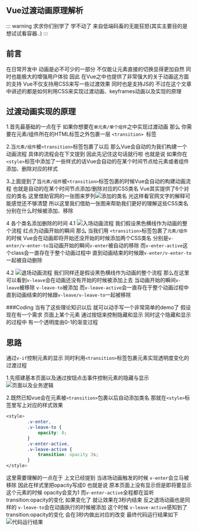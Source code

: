 ## Vue过渡动画原理解析

::: warning 求求你们别学了 学不动了
来自低端码畜的无能狂怒(其实主要目的是想试试看容器..)
:::

## 前言
在日常开发中 动画是必不可少的一部分 不仅能让元素直接的切换显得更加自然 同时也能极大的增强用户体验 因此 在Vue之中也提供了非常强大的关于动画这方面的支持 Vue不仅支持用CSS来写一些过渡效果 同时也是支持JS的 不过在这个文章中讲述的都是如何利用CSS来实现过渡动画、keyframes动画以及实现的原理

## 过渡动画实现的原理
1.首先最基础的一点在于 如果你想要在```单元素/单个组件```之中实现过渡动画 那么 你需要在元素/组件所在的HTML标签之外包裹一层  ```<transition> ```标签

2.当```元素/组件```被```<transition>```标签包裹了以后 那么Vue会自动的为我们构建一个动画流程 具体的流程会在下文提到 因此先记住这句话就行啦 也就是说 如果你在```<style>```标签中添加了一些样式的话Vue会自动的在某个时间节点给元素或者组件添加、删除对应的样式

3.上面提到了当```元素/组件```被```<transition>```标签包裹的时候Vue会自动的构建动画流程 也就是自动的在某个时间节点添加/删除对应的CSS类名 Vue其实提供了6个对应的类名 这里借助官网的一张图来罗列![添加的类名](https://user-gold-cdn.xitu.io/2018/12/4/16776ee0c46d8618?w=1216&h=924&f=png&s=306037)
光这样看官网文字的解释可能感觉还不够清楚 所以这里我们借助一张图来帮助我们更好的理解这些CSS类名分别在什么时候被添加、移除

4 各个类名添加删除的时间
4.1
![入场动画流程](https://user-gold-cdn.xitu.io/2018/12/4/16776ee0c4b52b11?w=1240&h=605&f=png&s=70468)
我们假设黑色横线作为动画的整个流程 红点为动画开始的瞬间 那么 当我们用  ```<transition>```标签包裹了```元素/组件```的时候 Vue会在动画即将开始还没开始的时候添加两个CSS类名 分别是```v-enter/v-enter-to```当动画开始的瞬间```v-enter```被自动的移除 而```v-enter-active```这个class会一直存在于整个动画过程中 直到动画结束的时候跟```v-enter/v-enter-to```一起被自动删除 

4.2
![退场动画流程](https://user-gold-cdn.xitu.io/2018/12/4/16776ee0c6595422?w=1240&h=582&f=png&s=76042)
我们同样还是假设黑色横线作为动画的整个流程 那么在这里可以看到```v-leave```会在动画还没有开始的时候被添加上去 当动画开始的瞬间```v-leave```被移除 ```v-leave-to```被添加 而```v-leave-active```会一直存在于整个动画过程中 直到动画结束的时候跟```v-leave/v-leave-to```一起被移除

###Coding
当有了这些理论知识以后 就可以动手写一个非常简单的demo了 假设现在有一个需求 页面上某个元素 通过按钮来控制隐藏和显示 同时这个隐藏和显示的过程中 有一个透明度由0-1的渐变过程 

## 思路
通过```v-if```控制元素的显示 同时利用```<transition>```标签包裹元素实现透明度变化的过渡过程

1.先搭建基本页面以及通过按钮点击事件控制元素的隐藏与显示![页面以及业务逻辑](https://user-gold-cdn.xitu.io/2018/12/4/16776ee0e8e53fe6?w=1240&h=789&f=png&s=241116)

2.既然已知vue会在元素被```<transition>```包裹以后自动添加类名 那就在```<style>```标签里写上对应的样式效果
```	css
<style>
		.v-enter,
		.v-leave-to {
			opacity: 0;
		}
		.v-enter-active,
		.v-leave-active {
			transition: opacity 3s;
		}
</style>
```
这里需要理解的一点在于 上文已经提到 当进场动画触发的时候 ```v-enter```会立马被移除 因此在样式里把opacity写成0 也就是说 原本页面上没有显示但是即将要显示这个元素的时候 opacity会变为1 而```v-enter-active```全程都在监听transition:opacity的变化 如果变化了 就让效果在3秒内结束 反之退场动画也是同样的 ```v-leave-to```会在动画执行的时候被添加 这个时候 ```v-leave-active```感知到了transition:opacity的变化 会在3秒内做出对应的改变 最终代码运行结果如下
![代码运行结果](https://user-gold-cdn.xitu.io/2018/12/4/16776ee0e8c3e424?w=540&h=336&f=gif&s=65203)
